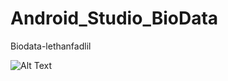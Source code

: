 # Android_Studio_BioData
Biodata-lethanfadlil

![Alt Text](https://github.com/lethanfadlil/Android_Studio_BioData/blob/master/Biodata.jpeg)
